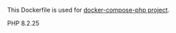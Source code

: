 This Dockerfile is used for [docker-compose-php project](https://github.com/rhamdeew/docker-compose-php).

PHP 8.2.25
